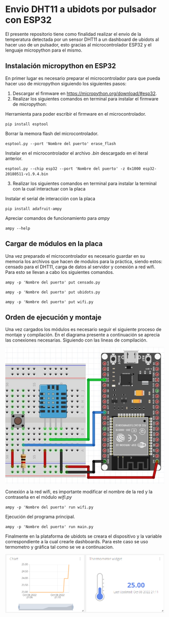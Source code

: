 # Envio DHT11 a ubidots por pulsador con ESP32
El presente repositorio tiene como finalidad realizar el envio de la temperatura detectada por un sensor DHT11 a un dashboard de ubidots al hacer uso de un pulsador, esto gracias al microcontrolador ESP32 y el lenguaje micropython para el mismo.

## Instalación micropython en ESP32
En primer lugar es necesario preparar el microcontrolador para que pueda hacer uso de micropython siguiendo los siguientes pasos:
1. Descargar el firmware en https://micropython.org/download/#esp32.
2. Realizar los siguientes comandos en terminal para instalar el firmware de micropython:

Herramienta para poder escribir el firmware en el microcontrolador.

`pip install esptool`

Borrar la memora flash del microcontrolador.

`esptool.py --port 'Nombre del puerto' erase_flash`

Instalar en el microcontrolador el archivo *.bin* descargado en el iteral anterior.

`esptool.py --chip esp32 --port 'Nombre del puerto' -z 0x1000 esp32-20180511-v1.9.4.bin`

3. Realizar los siguientes comandos en terminal para instalar la terminal con la cual interactuar con la placa

Instalar el serial de interacción con la placa

`pip install adafruit-ampy`

Apreciar comandos de funcionamiento para *ampy*

`ampy --help`

## Cargar de módulos en la placa
Una vez preparado el microcontrolador es necesario guardar en su memoria los archivos que hacen de modulos para la práctica, siendo estos: censado para el DHT11, carga de datos al servidor y conexión a red wifi. Para esto se llevan a cabo los siguientes comandos.

`ampy -p 'Nombre del puerto' put censado.py`

`ampy -p 'Nombre del puerto' put ubidots.py`

`ampy -p 'Nombre del puerto' put wifi.py`

## Orden de ejecución y montaje
Una vez cargados los módulos es necesario seguir el siguiente proceso de montaje y compilación. En el diagrama presente a continuación se aprecia las conexiones necesarias. Siguiendo con las lineas de compilación.

![esquematico](/img/esquematico.png)

Conexión a la red wifi, es importante modificar el nombre de la red y la contraseña en el módulo *wifi.py*

`ampy -p 'Nombre del puerto' run wifi.py`

Ejecución del programa principal.

`ampy -p 'Nombre del puerto' run main.py`

Finalmente en la plataforma de ubidots se creara el dispositivo y la variable correspondiente a la cual crearle dashboards. Para este caso se uso termometro y gráfica tal como se ve a continuacion.

![dashboards](/img/dashboards.png)
